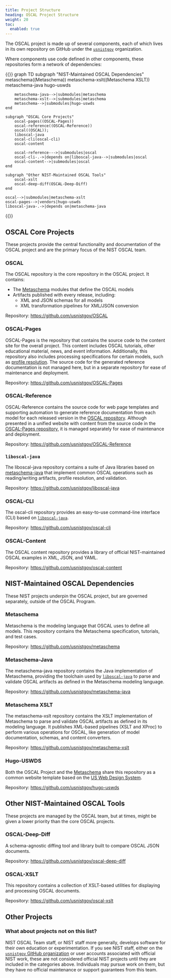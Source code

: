 ```yaml
---
title: Project Structure
heading: OSCAL Project Structure
weight: 20
toc:
  enabled: true
---
```


The OSCAL project is made up of several components, each of which lives in its own repository on GitHub under the [`usnistgov`](https://github.com/usnistgov) organization.

Where components use code defined in other components, these repositories form a network of dependencies:

{{<mermaid>}}
graph TD
    subgraph "NIST-Maintained OSCAL Dependencies"
        metaschema((Metaschema))
        metaschema-xslt((Metaschema XSLT))
        metaschema-java
        hugo-uswds
        
        metaschema-java-->|submodules|metaschema
        metaschema-xslt-->|submodules|metaschema
        metaschema-->|submodules|hugo-uswds
    end

    subgraph "OSCAL Core Projects"
        oscal-pages((OSCAL-Pages))
        oscal-reference((OSCAL-Reference))
        oscal((OSCAL));
        liboscal-java
        oscal-cli(oscal-cli)
        oscal-content

        oscal-reference--->|submodules|oscal
        oscal-cli-.->|depends on|liboscal-java-->|submodules|oscal
        oscal-content-->|submodules|oscal
    end
    
    subgraph "Other NIST-Maintained OSCAL Tools"
        oscal-xslt
        oscal-deep-diff(OSCAL-Deep-Diff)
    end
    
    oscal-->|submodules|metaschema-xslt
    oscal-pages-->|vendors|hugo-uswds
    liboscal-java-.->|depends on|metaschema-java
{{</mermaid>}}

## OSCAL Core Projects

These projects provide the central functionality and documentation of the OSCAL project and are the primary focus of the NIST OSCAL team.

### OSCAL

The OSCAL repository is the core repository in the OSCAL project. It contains:
- The [Metaschema](#metaschema) modules that define the OSCAL models
- Artifacts published with every release, including:
    - XML and JSON schemas for all models
    - XML transformation pipelines for XML/JSON conversion

Repository: https://github.com/usnistgov/OSCAL

### OSCAL-Pages

OSCAL-Pages is the repository that contains the source code to the content site for the overall project. This content includes OSCAL tutorials, other educational material, news, and event information. Additionally, this repository also includes processing specifications for certain models, such as [profile resolution](https://pages.nist.gov/OSCAL/concepts/processing/profile-resolution/). The source code for the generated reference documentation is not managed here, but in a separate repository for ease of maintenance and deployment.

Repository: https://github.com/usnistgov/OSCAL-Pages

### OSCAL-Reference

OSCAL-Reference contains the source code for web page templates and supporting automation to generate reference documentation from each model for each released version in the [OSCAL repository](#oscal). Although presented in a unified website with content from the source code in the [OSCAL-Pages repository](#oscal-pages), it is managed separately for ease of maintenance and deployment.

Repository: https://github.com/usnistgov/OSCAL-Reference

### `liboscal-java`

The liboscal-java repository contains a suite of Java libraries based on [metaschema-java](#metaschema-java) that implement common OSCAL operations such as reading/writing artifacts, profile resolution, and validation.

Repository: https://github.com/usnistgov/liboscal-java

### OSCAL-CLI

The oscal-cli repository provides an easy-to-use command-line interface (CLI) based on [`liboscal-java`](#liboscal-java). 

Repository: https://github.com/usnistgov/oscal-cli

### OSCAL-Content

The OSCAL content repository provides a library of official NIST-maintained OSCAL examples in XML, JSON, and YAML.

Repository: https://github.com/usnistgov/oscal-content

## NIST-Maintained OSCAL Dependencies

These NIST projects underpin the OSCAL project, but are governed separately, outside of the OSCAL Program.

### Metaschema

Metaschema is the modeling language that OSCAL uses to define all models. This repository contains the Metaschema specification, tutorials, and test cases.

Repository: https://github.com/usnistgov/metaschema

### Metaschema-Java

The metaschema-java repository contains the Java implementation of Metaschema, providing the toolchain used by [`liboscal-java`](#liboscal-java) to parse and validate OSCAL artifacts as defined in the Metaschema modeling language.

Repository: https://github.com/usnistgov/metaschema-java

### Metaschema XSLT

The metaschema-xslt repository contains the XSLT implementation of Metaschema to parse and validate OSCAL artifacts as defined in its modeling language. It publishes XML-based pipelines (XSLT and XProc) to perform various operations for OSCAL, like generation of model documentation, schemas, and content converters.

Repository: https://github.com/usnistgov/metaschema-xslt

### Hugo-USWDS

Both the OSCAL Project and the [Metaschema](https://pages.nist.gov/metaschema/) share this repository as a common website template based on the [US Web Design System](https://designsystem.digital.gov/).

Repository: https://github.com/usnistgov/hugo-uswds

## Other NIST-Maintained OSCAL Tools

These projects are managed by the OSCAL team, but at times, might be given a lower priority than the core OSCAL projects.

### OSCAL-Deep-Diff

A schema-agnostic diffing tool and library built to compare OSCAL JSON documents.

Repository: https://github.com/usnistgov/oscal-deep-diff

### OSCAL-XSLT

This repository contains a collection of XSLT-based utilities for displaying and processing OSCAL documents.

Repository: https://github.com/usnistgov/oscal-xslt

## Other Projects

### What about projects not on this list?

NIST OSCAL Team staff, or NIST staff more generally, develops software for their own education or experimentation. If you see NIST staff, either on the [`usnistgov` GitHub organization](https://github.com/usnistgov/) or user accounts associated with official NIST work, these are not considered official NIST projects until they are included in the categories above. Individuals may pursue work on them, but they have no official maintenance or support guarantees from this team.
